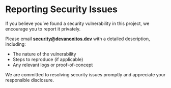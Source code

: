 # Reporting Security Issues

If you believe you’ve found a security vulnerability in this project, we encourage you to report it privately.

Please email **security@devanonitos.dev** with a detailed description, including:
- The nature of the vulnerability
- Steps to reproduce (if applicable)
- Any relevant logs or proof-of-concept

We are committed to resolving security issues promptly and appreciate your responsible disclosure.
